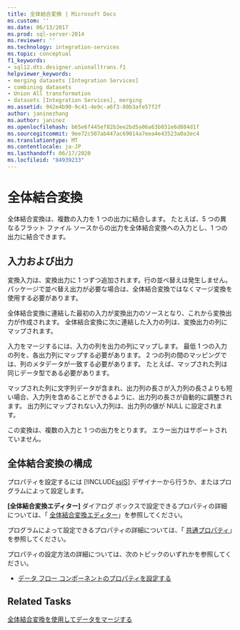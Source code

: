 ```yaml
---
title: 全体結合変換 | Microsoft Docs
ms.custom: ''
ms.date: 06/13/2017
ms.prod: sql-server-2014
ms.reviewer: ''
ms.technology: integration-services
ms.topic: conceptual
f1_keywords:
- sql12.dts.designer.unionalltrans.f1
helpviewer_keywords:
- merging datasets [Integration Services]
- combining datasets
- Union All transformation
- datasets [Integration Services], merging
ms.assetid: 942e4b90-9c41-4e9c-a6f3-80b3afe57f2f
author: janinezhang
ms.author: janinez
ms.openlocfilehash: b65e6f445ef82b3ee2bd5a06a63b031e6d884d1f
ms.sourcegitcommit: 9ee72c507ab447ac69014a7eea4e43523a0a3ec4
ms.translationtype: MT
ms.contentlocale: ja-JP
ms.lasthandoff: 06/17/2020
ms.locfileid: "84939233"
---
```

# <a name="union-all-transformation"></a>全体結合変換
  全体結合変換は、複数の入力を 1 つの出力に結合します。 たとえば、5 つの異なるフラット ファイル ソースからの出力を全体結合変換への入力とし、1 つの出力に結合できます。  
  
## <a name="inputs-and-outputs"></a>入力および出力  
 変換入力は、変換出力に 1 つずつ追加されます。行の並べ替えは発生しません。 パッケージで並べ替え出力が必要な場合は、全体結合変換ではなくマージ変換を使用する必要があります。  
  
 全体結合変換に連結した最初の入力が変換出力のソースとなり、これから変換出力が作成されます。 全体結合変換に次に連結した入力の列は、変換出力の列にマップされます。  
  
 入力をマージするには、入力の列を出力の列にマップします。 最低 1 つの入力の列を、各出力列にマップする必要があります。 2 つの列の間のマッピングでは、列のメタデータが一致する必要があります。 たとえば、マップされた列は同じデータ型である必要があります。  
  
 マップされた列に文字列データが含まれ、出力列の長さが入力列の長さよりも短い場合、入力列を含めることができるように、出力列の長さが自動的に調整されます。 出力列にマップされない入力列は、出力列の値が NULL に設定されます。  
  
 この変換は、複数の入力と 1 つの出力をとります。 エラー出力はサポートされていません。  
  
## <a name="configuration-of-the-union-all-transformation"></a>全体結合変換の構成  
 プロパティを設定するには [!INCLUDE[ssIS](../../../includes/ssis-md.md)] デザイナーから行うか、またはプログラムによって設定します。  
  
 **[全体結合変換エディター]** ダイアログ ボックスで設定できるプロパティの詳細については、「 [全体結合変換エディター](../../union-all-transformation-editor.md)」を参照してください。  
  
 プログラムによって設定できるプロパティの詳細については、「 [共通プロパティ](../../common-properties.md)」を参照してください。  
  
 プロパティの設定方法の詳細については、次のトピックのいずれかを参照してください。  
  
-   [データ フロー コンポーネントのプロパティを設定する](../set-the-properties-of-a-data-flow-component.md)  
  
## <a name="related-tasks"></a>Related Tasks  
 [全体結合変換を使用してデータをマージする](union-all-transformation.md)  
  
  
